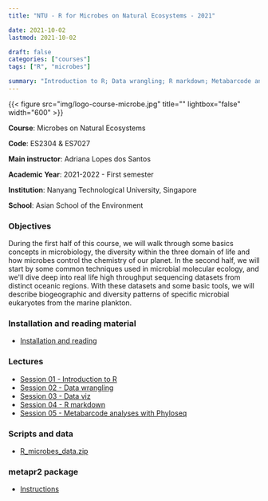 ```yaml
---
title: "NTU - R for Microbes on Natural Ecosystems - 2021"

date: 2021-10-02
lastmod: 2021-10-02

draft: false
categories: ["courses"]
tags: ["R", "microbes"]

summary: "Introduction to R; Data wrangling; R markdown; Metabarcode analyses"
---
```


{{< figure src="img/logo-course-microbe.jpg" title="" lightbox="false" width="600" >}}

__Course__: Microbes on Natural Ecosystems

__Code__: ES2304 & ES7027

__Main instructor__: Adriana Lopes dos Santos

__Academic Year__: 2021-2022 - First semester

__Institution__: Nanyang Technological University, Singapore

__School__: Asian School of the Environment

### Objectives
During the first half of this course, we will walk through some basics concepts in microbiology, the diversity within the three domain of life and how microbes control the chemistry of our planet.  In the second half, we will start by some common techniques used in microbial molecular ecology, and we'll dive deep into real life high throughput sequencing datasets from distinct oceanic regions. With these datasets and some basic tools, we will describe biogeographic and diversity patterns of specific microbial eukaryotes from the marine plankton. 

### Installation and reading material
* [Installation and reading](https://daniel-vaulot.fr/html/course-microbes-2021/R-session-00-syllabus.html)

### Lectures
* [Session 01 - Introduction to R](https://daniel-vaulot.fr/html/course-microbes-2021/R-session-01-intro.html)
* [Session 02 - Data wrangling](https://daniel-vaulot.fr/html/course-microbes-2021/R-session-02-data_wrangling.html)
* [Session 03 - Data viz](https://daniel-vaulot.fr/html/course-microbes-2021/R-session-03-data_visualization.html)
* [Session 04 - R markdown](https://daniel-vaulot.fr/html/course-microbes-2021/R-session-04-markdown.html)
* [Session 05 - Metabarcode analyses with Phyloseq](https://daniel-vaulot.fr/html/course-microbes-2021/R-session-05-phyloseq.html) 

### Scripts and data

* [R_microbes_data.zip](https://daniel-vaulot.fr/html/course-microbes-2021/R_microbes_data.zip)

### metapr2 package

* [Instructions](https://daniel-vaulot.fr/html/course-microbes-2021/README.html)


